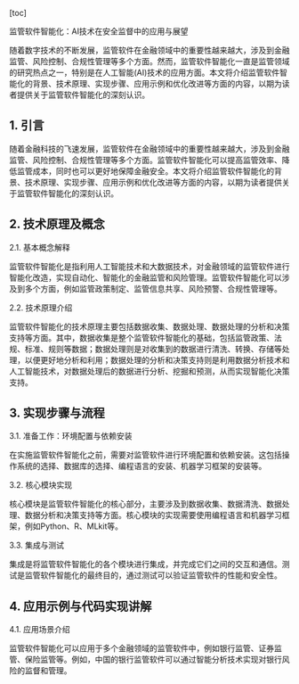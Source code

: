 
[toc]                    
                
                
监管软件智能化：AI技术在安全监督中的应用与展望

随着数字技术的不断发展，监管软件在金融领域中的重要性越来越大，涉及到金融监管、风险控制、合规性管理等多个方面。然而，监管软件智能化一直是监管领域的研究热点之一，特别是在人工智能(AI)技术的应用方面。本文将介绍监管软件智能化的背景、技术原理、实现步骤、应用示例和优化改进等方面的内容，以期为读者提供关于监管软件智能化的深刻认识。

## 1. 引言

随着金融科技的飞速发展，监管软件在金融领域中的重要性越来越大，涉及到金融监管、风险控制、合规性管理等多个方面。监管软件智能化可以提高监管效率、降低监管成本，同时也可以更好地保障金融安全。本文将介绍监管软件智能化的背景、技术原理、实现步骤、应用示例和优化改进等方面的内容，以期为读者提供关于监管软件智能化的深刻认识。

## 2. 技术原理及概念

2.1. 基本概念解释

监管软件智能化是指利用人工智能技术和大数据技术，对金融领域的监管软件进行智能化改造，实现自动化、智能化的金融监管和风险管理。监管软件智能化可以涉及到多个方面，例如监管政策制定、监管信息共享、风险预警、合规性管理等。

2.2. 技术原理介绍

监管软件智能化的技术原理主要包括数据收集、数据处理、数据处理的分析和决策支持等方面。其中，数据收集是整个监管软件智能化的基础，包括监管政策、法规、标准、规则等数据；数据处理则是对收集到的数据进行清洗、转换、存储等处理，以便更好地分析和利用；数据处理的分析和决策支持则是利用数据分析技术和人工智能技术，对数据处理后的数据进行分析、挖掘和预测，从而实现智能化决策支持。

## 3. 实现步骤与流程

3.1. 准备工作：环境配置与依赖安装

在实施监管软件智能化之前，需要对监管软件进行环境配置和依赖安装。这包括操作系统的选择、数据库的选择、编程语言的安装、机器学习框架的安装等。

3.2. 核心模块实现

核心模块是监管软件智能化的核心部分，主要涉及到数据收集、数据清洗、数据处理、数据分析和决策支持等方面。核心模块的实现需要使用编程语言和机器学习框架，例如Python、R、MLkit等。

3.3. 集成与测试

集成是将监管软件智能化的各个模块进行集成，并完成它们之间的交互和通信。测试是监管软件智能化的最终目的，通过测试可以验证监管软件的性能和安全性。

## 4. 应用示例与代码实现讲解

4.1. 应用场景介绍

监管软件智能化可以应用于多个金融领域的监管软件中，例如银行监管、证券监管、保险监管等。例如，中国的银行监管软件可以通过智能分析技术实现对银行风险的监督和管理。

